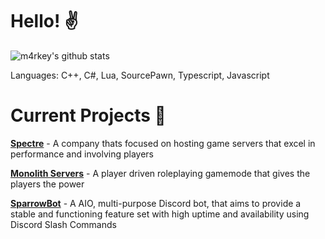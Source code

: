 # Hello! ✌️

![m4rkey's github stats](https://github-readme-stats.vercel.app/api?username=m4rkey&count_private=true&show_icons=true&theme=radical)

Languages: C++, C#, Lua, SourcePawn, Typescript, Javascript

# Current Projects 🎨
[**Spectre**](https://spectre.gg) - A company thats focused on hosting game servers that excel in performance and involving players

[**Monolith Servers**](https://monolithservers.com) - A player driven roleplaying gamemode that gives the players the power

[**SparrowBot**](https://sparrowbot.com) - A AIO, multi-purpose Discord bot, that aims to provide a stable and functioning feature set with high uptime and availability using Discord Slash Commands
